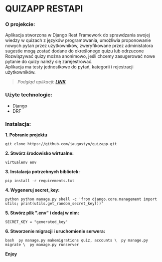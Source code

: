 # QUIZAPP RESTAPI

### O projekcie:
Aplikacja stworzona w Django Rest Framework do sprawdzania swojej wiedzy w quizach z języków
programowania, umożliwia proponowanie nowych pytań przez użytkowników,
zweryfikowane przez administatora sugestie mogą zostać dodane do określonego quizu lub odrzucone
Rozwiązywać quizy można anonimowo, jeśli chcemy zasugerować nowe pytanie do quizy należy
się zarejestrować.\
Aplikacja ma testy jednostkowe do pytań, kategorii i rejestracji użytkowników.

> *Podgląd aplikacji: **[LINK](https://quiz-app-restapi.herokuapp.com/)***


### Użyte technologie:
- Django
- DRF

### Instalacja:

**1. Pobranie projektu**
```
git clone https://github.com/jaugustyn/quizapp.git
```

**2. Stwórz środowisko wirtualne:**
```
virtualenv env
```

**3. Instalacja potrzebnych bibliotek:**
```
pip install -r requirements.txt
```

**4. Wygeneruj secret_key:**
```
python python manage.py shell -c 'from django.core.management import utils; print(utils.get_random_secret_key())'
```

**5. Stwórz plik ".env" i dodaj w nim:** 
```
SECRET_KEY = "generated_key"
```

**6. Stworzenie migracji i uruchomienie serwera:**  
```
bash  py manage.py makemigrations quiz, accounts \  py manage.py migrate \  py manage.py runserver
```

**Enjoy**